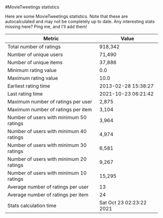 #MovieTweetings statistics

Here are some MovieTweetings statistics. Note that these are autocalculated and may not be completely up to date. Any interesting stats missing here? Ping me, and I'll add them!

Metric | Value
--- | ---
Total number of ratings                 | 918,342
Number of unique users                  | 71,490
Number of unique items                  | 37,886
Minimum rating value                    | 0.0
Maximum rating value                    | 10.0
Earliest rating time                    | 2013-02-28 15:38:27
Last rating time                        | 2021-10-23 06:21:42
Maximum number of ratings per user      | 2,875
Maximum number of ratings per item      | 3,104
Number of users with minimum 50 ratings | 3,964
Number of users with minimum 40 ratings | 4,974
Number of users with minimum 30 ratings | 6,581
Number of users with minimum 20 ratings | 9,267
Number of users with minimum 10 ratings | 15,295
Average number of ratings per user      | 13
Average number of ratings per item      | 24
Stats calculation time                  | Sat Oct 23 02:23:22 2021


